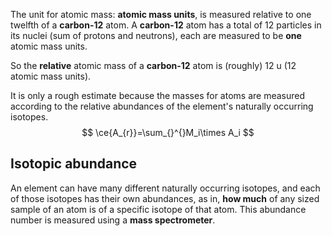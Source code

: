 The unit for atomic mass: **atomic mass units**, is measured relative to one twelfth of a **carbon-12** atom. A **carbon-12** atom has a total of 12 particles in its nuclei (sum of protons and neutrons), each are measured to be **one** atomic mass units. 

So the **relative** atomic mass of a **carbon-12** atom is (roughly) 12 u (12 atomic mass units).

It is only a rough estimate because the masses for atoms are measured according to the relative abundances of the element's naturally occurring isotopes.
$$
\ce{A_{r}}=\sum_{}^{}M_i\times A_i
$$
## Isotopic abundance
An element can have many different naturally occurring isotopes, and each of those isotopes has their own abundances, as in, **how much** of any sized sample of an atom is of a specific isotope of that atom. This abundance number is measured using a **mass spectrometer**. 